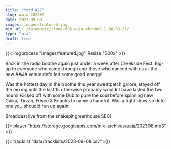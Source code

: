 ```yaml
---
title: "Yard #27"
slug: aaja-202309
date: 2023-09-08
images: images/featured.jpg
mix_url: /Aajamusic/cloud-696-aaja-channel-1-08-09-23/
type: "mix"
draft: true
---
```


{{< imgprocess "images/featured.jpg" Resize "500x" >}}

Back in the radio boothe again just under a week after Creekside Fest. Big-up to everyone who came through and those
who danced with us at the new AAJA venue defo felt some good energy!

Was the hottest day in the boothe this year sweatpatch galore, stayed off the mixing until the last 15 otherwise 
probably wouldnt have lasted the two hours! Kicked off with some Dub to pure the soul before spinning new Gaika, Tirzah, Frisco & Knucks 
to name a handful. Was a tight show so defo one you shoudld run up again!


Broadcast live from the snakepit greenhouse SE8!

{{< player "https://storage.googleapis.com/mix-archives/aaja/202308.mp3" >}}

{{< tracklist "data/tracklists/2023-09-08.csv" >}}
